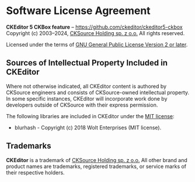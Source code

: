 Software License Agreement
==========================

**CKEditor&nbsp;5 CKBox feature** – https://github.com/ckeditor/ckeditor5-ckbox <br>
Copyright (c) 2003–2024, [CKSource Holding sp. z o.o.](http://cksource.com) All rights reserved.

Licensed under the terms of [GNU General Public License Version 2 or later](http://www.gnu.org/licenses/gpl.html).

Sources of Intellectual Property Included in CKEditor
-----------------------------------------------------

Where not otherwise indicated, all CKEditor content is authored by CKSource engineers and consists of CKSource-owned intellectual property. In some specific instances, CKEditor will incorporate work done by developers outside of CKSource with their express permission.

The following libraries are included in CKEditor under the [MIT license](https://opensource.org/licenses/MIT):

* blurhash - Copyright (c) 2018 Wolt Enterprises (MIT license).

Trademarks
----------

**CKEditor** is a trademark of [CKSource Holding sp. z o.o.](http://cksource.com) All other brand and product names are trademarks, registered trademarks, or service marks of their respective holders.
